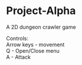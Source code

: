 # Project-Alpha
A 2D dungeon crawler game


Controls:  
Arrow keys - movement  
Q - Open/Close menu  
A - Attack
